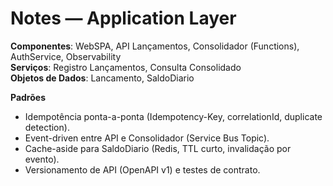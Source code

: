 # Notes — Application Layer

**Componentes**: WebSPA, API Lançamentos, Consolidador (Functions), AuthService, Observability  
**Serviços**: Registro Lançamentos, Consulta Consolidado  
**Objetos de Dados**: Lancamento, SaldoDiario

**Padrões**
- Idempotência ponta-a-ponta (Idempotency-Key, correlationId, duplicate detection).
- Event-driven entre API e Consolidador (Service Bus Topic).
- Cache-aside para SaldoDiario (Redis, TTL curto, invalidação por evento).
- Versionamento de API (OpenAPI v1) e testes de contrato.
